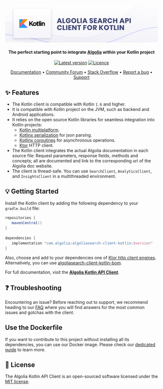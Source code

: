 <p align="center">
  <a href="https://www.algolia.com">
    <img alt="Algolia for Kotlin" src="https://raw.githubusercontent.com/algolia/algoliasearch-client-common/master/banners/kotlin.png" >
  </a>

<h4 align="center">The perfect starting point to integrate <a href="https://algolia.com" target="_blank">Algolia</a> within your Kotlin project</h4>

  <p align="center">
    <a href="https://search.maven.org/search?q=a:algoliasearch-client-kotlin"><img src="https://img.shields.io/maven-central/v/com.algolia/algoliasearch-client-kotlin?label=Download" alt="Latest version"></img></a>
    <a href="https://opensource.org/licenses/MIT"><img src="https://img.shields.io/badge/License-MIT-yellow.svg" alt="Licence"></img></a>
  </p>
</p>

<p align="center">
  <a href="https://www.algolia.com/doc/libraries/sdk/install#kotlin" target="_blank">Documentation</a>  •
  <a href="https://discourse.algolia.com" target="_blank">Community Forum</a>  •
  <a href="http://stackoverflow.com/questions/tagged/algolia" target="_blank">Stack Overflow</a>  •
  <a href="https://github.com/algolia/algoliasearch-client-kotlin/issues" target="_blank">Report a bug</a>  •
  <a href="https://alg.li/support" target="_blank">Support</a>
</p>

## ✨ Features

- The Kotlin client is compatible with Kotlin `1.6` and higher.
- It is compatible with Kotlin project on the JVM, such as backend and Android applications.
- It relies on the open source Kotlin libraries for seamless integration into Kotlin projects:
    - [Kotlin multiplatform](https://kotlinlang.org/docs/reference/multiplatform.html).
    - [Kotlinx serialization](https://github.com/Kotlin/kotlinx.serialization) for json parsing.
    - [Kotlinx coroutines](https://github.com/Kotlin/kotlinx.coroutines) for asynchronous operations.
    - [Ktor](https://github.com/ktorio/ktor) HTTP client.
- The Kotlin client integrates the actual Algolia documentation in each source file: Request parameters, response fields, methods and concepts; all are documented and link to the corresponding url of the Algolia doc website.
- The client is thread-safe. You can use `SearchClient`, `AnalyticsClient`, and `InsightsClient` in a multithreaded environment.

## 💡 Getting Started

Install the Kotlin client by adding the following dependency to your `gradle.build` file:

  ```gradle
  repositories {
     mavenCentral()
  }
  
  dependencies {
     implementation "com.algolia:algoliasearch-client-kotlin:$version"
  }
  ```
Also, choose and add to your dependencies one of [Ktor http client engines](https://ktor.io/docs/http-client-engines.html).
Alternatively, you can use [algoliasearch-client-kotlin-bom](/client-bom).  

For full documentation, visit the **[Algolia Kotlin API Client](https://www.algolia.com/doc/libraries/sdk/install#kotlin)**.

## ❓ Troubleshooting

Encountering an issue? Before reaching out to support, we recommend heading to our [FAQ](https://support.algolia.com/hc/sections/15061037630609-API-Client-FAQs) where you will find answers for the most common issues and gotchas with the client.

## Use the Dockerfile

If you want to contribute to this project without installing all its dependencies, you can use our Docker image. Please check our [dedicated guide](DOCKER_README.md) to learn more.

## 📄 License

The Algolia Kotlin API Client is an open-sourced software licensed under the [MIT license](LICENSE).
